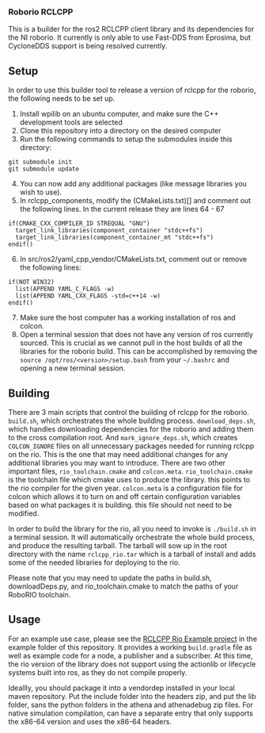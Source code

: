 ### Roborio RCLCPP
This is a builder for the ros2 RCLCPP client library and its dependencies for the NI roborio. It currently is only able to use Fast-DDS from Eprosima, but CycloneDDS support is being resolved currently.

## Setup
In order to use this builder tool to release a version of rclcpp for the roborio, the following needs to be set up.
1. Install wpilib on an ubuntu computer, and make sure the C++ development tools are selected
2. Clone this repository into a directory on the desired computer
3. Run the following commands to setup the submodules inside this directory:
```
git submodule init
git submodule update
```
4. You can now add any additional packages (like message libraries you wish to use).
5. In rclcpp_components, modify the (CMakeLists.txt)[] and comment out the following lines. In the current release they are lines 64 - 67
```
if(CMAKE_CXX_COMPILER_ID STREQUAL "GNU")
  target_link_libraries(component_container "stdc++fs")
  target_link_libraries(component_container_mt "stdc++fs")
endif()
```
6. In src/ros2/yaml_cpp_vendor/CMakeLists.txt, comment out or remove the following lines:
```
if(NOT WIN32)
  list(APPEND YAML_C_FLAGS -w)
  list(APPEND YAML_CXX_FLAGS -std=c++14 -w)
endif()
```
7. Make sure the host computer has a working installation of ros and colcon.
8. Open a terminal session that does not have any version of ros currently sourced. This is crucial as we cannot pull in the host builds of all the libraries for the roborio build. This can be accomplished by removing the `source /opt/ros/<version>/setup.bash` from your `~/.bashrc` and opening a new terminal session.

## Building
There are 3 main scripts that control the building of rclcpp for the roborio. `build.sh`, which orchestrates the whole building process. `download_deps.sh`, which handles downloading dependencies for the roborio and adding them to the cross compilation root. And `mark_ignore_deps.sh`, which creates `COLCON_IGNORE` files on all unnecessary packages needed for running rclcpp on the rio. This is the one that may need additional changes for any additional libraries you may want to introduce. There are two other important files, `rio_toolchain.cmake` and `colcon.meta`. `rio_toolchain.cmake` is the toolchain file which cmake uses to produce the library. this points to the rio compiler for the given year. `colcon.meta` is a configuration file for colcon which allows it to turn on and off certain configuration variables based on what packages it is building. this file should not need to be modified. 


In order to build the library for the rio, all you need to invoke is `./build.sh` in a terminal session. It will automatically orchestrate the whole build process, and produce the resulting tarball. The tarball will sow up in the root directory with the name `rclcpp_rio.tar` which is a tarball of install and adds some of the needed libraries for deploying to the rio. 

Please note that you may need to update the paths in build.sh, downloadDeps.py, and rio_toolchain.cmake to match the paths of your RoboRIO toolchain.

## Usage
For an example use case, please see the [RCLCPP Rio Example project](example/README.md) in the example folder of this repository. It provides a working `build.gradle` file as well as example code for a node, a publisher and a subscriber. At this time, the rio version of the library does not support using the actionlib or lifecycle systems built into ros, as they do not compile properly. 

Ideallly, you should package it into a vendordep installed in your local maven repository. Put the include folder into the headers zip, and put the lib folder, sans the python folders in the athena and athenadebug zip files. For native simulation compilation, can have a separate entry that only supports the x86-64 version and uses the x86-64 headers. 
